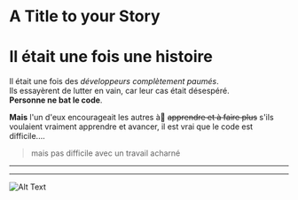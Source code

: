 # A Title to your Story

# Il était une fois une histoire

Il était une fois des _développeurs complètement paumés_.  
Ils essayèrent de lutter en vain, car leur cas était désespéré.  
**Personne ne bat le code**.

**Mais** l'un d'eux encourageait
les autres à ّ~~apprendre et à faire plus~~ s'ils voulaient vraiment apprendre et avancer, il est vrai que le code est difficile....

> mais pas difficile avec un travail acharné

---

---

![Alt Text](https://media.giphy.com/media/EBWstFSor1WRTMnCeU/giphy.gif)
